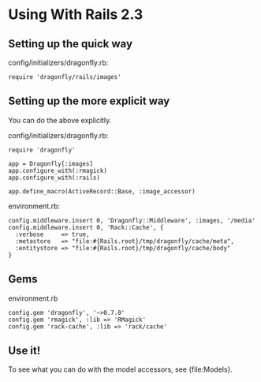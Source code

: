 Using With Rails 2.3
====================

Setting up the quick way
------------------------
config/initializers/dragonfly.rb:

    require 'dragonfly/rails/images'

Setting up the more explicit way
--------------------------------
You can do the above explicitly.

config/initializers/dragonfly.rb:

    require 'dragonfly'

    app = Dragonfly[:images]
    app.configure_with(:rmagick)
    app.configure_with(:rails)

    app.define_macro(ActiveRecord::Base, :image_accessor)

environment.rb:

    config.middleware.insert 0, 'Dragonfly::Middleware', :images, '/media'
    config.middleware.insert 0, 'Rack::Cache', {
      :verbose     => true,
      :metastore   => "file:#{Rails.root}/tmp/dragonfly/cache/meta",
      :entitystore => "file:#{Rails.root}/tmp/dragonfly/cache/body"
    }

Gems
----
environment.rb

    config.gem 'dragonfly', '~>0.7.0'
    config.gem 'rmagick', :lib => 'RMagick'
    config.gem 'rack-cache', :lib => 'rack/cache'

Use it!
-------

To see what you can do with the model accessors, see {file:Models}.
